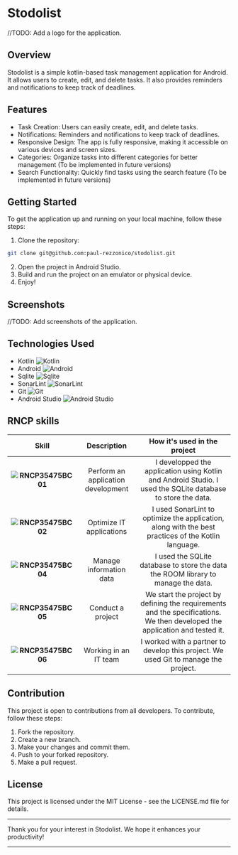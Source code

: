 # Stodolist

//TODO: Add a logo for the application. 

## Overview
Stodolist is a simple kotlin-based task management application for Android. It allows users to create, edit, and delete tasks. It also provides reminders and notifications to keep track of deadlines.

## Features
- Task Creation: Users can easily create, edit, and delete tasks.
- Notifications: Reminders and notifications to keep track of deadlines.
- Responsive Design: The app is fully responsive, making it accessible on various devices and screen sizes.
- Categories: Organize tasks into different categories for better management (To be implemented in future versions)
- Search Functionality: Quickly find tasks using the search feature (To be implemented in future versions)

## Getting Started
To get the application up and running on your local machine, follow these steps:
1. Clone the repository: 
```bash
git clone git@github.com:paul-rezzonico/stodolist.git
```
2. Open the project in Android Studio.
3. Build and run the project on an emulator or physical device.
4. Enjoy!

## Screenshots
//TODO: Add screenshots of the application.

## Technologies Used
- Kotlin ![Kotlin](https://img.shields.io/badge/Kotlin-7F52FF?style=flat&logo=kotlin&logoColor=white)
- Android ![Android](https://img.shields.io/badge/Android-3DDC84?style=flat&logo=android&logoColor=white)
- Sqlite ![Sqlite](https://img.shields.io/badge/SQLite-07405E?style=flat&logo=sqlite&logoColor=white)
- SonarLint ![SonarLint](https://img.shields.io/badge/SonarLint-CC2026?style=flat&logo=sonarlint&logoColor=white)
- Git ![Git](https://img.shields.io/badge/Git-F05032?style=flat&logo=git&logoColor=white)
- Android Studio ![Android Studio](https://img.shields.io/badge/Android_Studio-3DDC84?style=flat&logo=android-studio&logoColor=white)

## RNCP skills

| Skill | Description | How it's used in the project |
| :---: | :---------: | :--------------------------: |
| **![RNCP35475BC01](https://img.shields.io/badge/RNCP35475BC01-2-00BFFF?style=flat)** | Perform an application development | I developped the application using Kotlin and Android Studio. I used the SQLite database to store the data. |
| **![RNCP35475BC02](https://img.shields.io/badge/RNCP35475BC02-2-00BFFF?style=flat)** | Optimize IT applications | I used SonarLint to optimize the application, along with the best practices of the Kotlin language. |
| **![RNCP35475BC04](https://img.shields.io/badge/RNCP35475BC04-2-00BFFF?style=flat)** | Manage information data | I used the SQLite database to store the data the ROOM library to manage the data. | 
| **![RNCP35475BC05](https://img.shields.io/badge/RNCP35475BC05-2-00BFFF?style=flat)** | Conduct a project | We start the project by defining the requirements and the specifications. We then developed the application and tested it. | 
| **![RNCP35475BC06](https://img.shields.io/badge/RNCP35475BC06-2-00BFFF?style=flat)** | Working in an IT team | I worked with a partner to develop this project. We used Git to manage the project. |


## Contribution
This project is open to contributions from all developers. To contribute, follow these steps:
1. Fork the repository.
2. Create a new branch.
3. Make your changes and commit them.
4. Push to your forked repository.
5. Make a pull request.

## License
This project is licensed under the MIT License - see the LICENSE.md file for details.

---

Thank you for your interest in Stodolist. We hope it enhances your productivity!

---
